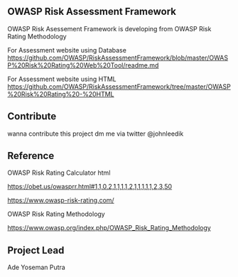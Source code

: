 ## OWASP Risk Assessment Framework 
OWASP Risk Asessement Framework is developing from OWASP Risk Rating Methodology

For Assessment website using Database 
https://github.com/OWASP/RiskAssessmentFramework/blob/master/OWASP%20Risk%20Rating%20Web%20Tool/readme.md

For Assessment website using HTML
https://github.com/OWASP/RiskAssessmentFramework/tree/master/OWASP%20Risk%20Rating%20-%20HTML

## Contribute
 wanna contribute this project dm me via twitter @johnleedik

 
## Reference
OWASP Risk Rating Calculator html

https://obet.us/owasprr.html#1,1,0,2,1,1,1,1,2,1,1,1,1,1,2,3,50

https://www.owasp-risk-rating.com/ 

OWASP Risk Rating Methodology

https://www.owasp.org/index.php/OWASP_Risk_Rating_Methodology

## Project Lead
Ade Yoseman Putra
